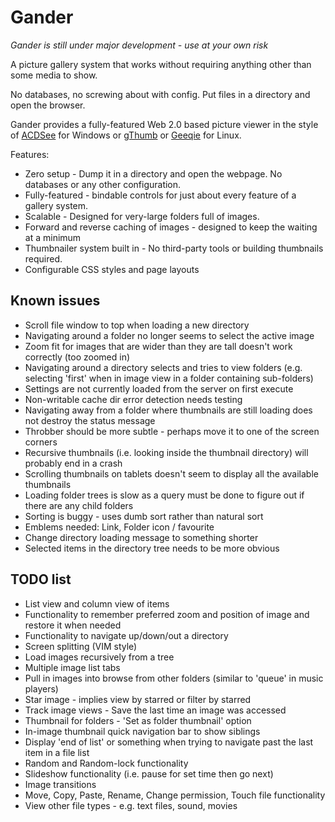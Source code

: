 Gander
======

_Gander is still under major development - use at your own risk_

A picture gallery system that works without requiring anything other than some media to show.

No databases, no screwing about with config. Put files in a directory and open the browser.

Gander provides a fully-featured Web 2.0 based picture viewer in the style of [ACDSee](http://www.acdsee.com) for Windows or [gThumb](http://live.gnome.org/gthumb) or [Geeqie](http://geeqie.sourceforge.net) for Linux.

Features:

* Zero setup - Dump it in a directory and open the webpage. No databases or any other configuration.
* Fully-featured - bindable controls for just about every feature of a gallery system.
* Scalable - Designed for very-large folders full of images.
* Forward and reverse caching of images - designed to keep the waiting at a minimum
* Thumbnailer system built in - No third-party tools or building thumbnails required.
* Configurable CSS styles and page layouts


Known issues
------------

* Scroll file window to top when loading a new directory
* Navigating around a folder no longer seems to select the active image
* Zoom fit for images that are wider than they are tall doesn't work correctly (too zoomed in)
* Navigating around a directory selects and tries to view folders (e.g. selecting 'first' when in image view in a folder containing sub-folders)
* Settings are not currently loaded from the server on first execute
* Non-writable cache dir error detection needs testing
* Navigating away from a folder where thumbnails are still loading does not destroy the status message
* Throbber should be more subtle - perhaps move it to one of the screen corners
* Recursive thumbnails (i.e. looking inside the thumbnail directory) will probably end in a crash
* Scrolling thumbnails on tablets doesn't seem to display all the available thumbnails
* Loading folder trees is slow as a query must be done to figure out if there are any child folders
* Sorting is buggy - uses dumb sort rather than natural sort
* Emblems needed: Link, Folder icon / favourite
* Change directory loading message to something shorter
* Selected items in the directory tree needs to be more obvious


TODO list
---------

* List view and column view of items
* Functionality to remember preferred zoom and position of image and restore it when needed
* Functionality to navigate up/down/out a directory
* Screen splitting (VIM style)
* Load images recursively from a tree
* Multiple image list tabs
* Pull in images into browse from other folders (similar to 'queue' in music players)
* Star image - implies view by starred or filter by starred
* Track image views - Save the last time an image was accessed
* Thumbnail for folders - 'Set as folder thumbnail' option
* In-image thumbnail quick navigation bar to show siblings
* Display 'end of list' or something when trying to navigate past the last item in a file list
* Random and Random-lock functionality
* Slideshow functionality (i.e. pause for set time then go next)
* Image transitions
* Move, Copy, Paste, Rename, Change permission, Touch file functionality
* View other file types - e.g. text files, sound, movies
